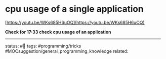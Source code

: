 # cpu usage of a single application

[https://youtu.be/WKs685H6uOQ](https://youtu.be/WKs685H6uOQ)  
  
**Check for 17:33 check cpu usage of an application**


---
status: #🌱
tags: #programming/tricks #MOCsuggestion/general_programming_knowledge 
related: 
